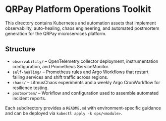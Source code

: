 # QRPay Platform Operations Toolkit

This directory contains Kubernetes and automation assets that implement observability, auto-healing, chaos engineering, and automated postmortem generation for the QRPay microservices platform.

## Structure

- `observability/` – OpenTelemetry collector deployment, instrumentation configuration, and Prometheus ServiceMonitor.
- `self-healing/` – Prometheus rules and Argo Workflows that restart failing services and shift traffic across regions.
- `chaos/` – LitmusChaos experiments and a weekly Argo CronWorkflow for resilience testing.
- `postmortem/` – Workflow and configuration used to assemble automated incident reports.

Each subdirectory provides a `README.md` with environment-specific guidance and can be deployed via `kubectl apply -k ops/<module>`.

